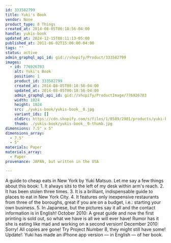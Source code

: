 ```yaml
---
id: 333582799
title: Yuki's Book
vendor: None
product_type: 8 Things
created_at: 2014-08-05T00:18:56-04:00
handle: yukis-book
updated_at: 2024-12-15T08:11:13-05:00
published_at: 2011-06-02T15:00:00-04:00
tags: ""
status: active
admin_graphql_api_id: gid://shopify/Product/333582799
images:
  - id: 776926783
    alt: Yuki's Book
    position: 1
    product_id: 333582799
    created_at: 2014-08-05T00:18:58-04:00
    updated_at: 2014-08-05T00:18:58-04:00
    admin_graphql_api_id: gid://shopify/ProductImage/776926783
    width: 1024
    height: 1024
    src: ./yukis-book/yukis-book__0.jpg
    variant_ids: []
    oldSrc: https://cdn.shopify.com/s/files/1/0589/2901/products/yuki-book.jpeg?v=1407212338
    thumb: ./yukis-book/yukis-book__0-thumb.jpg
dimensions: 7.5" x 5"
dimensions_array:
  - 7.5"
  - 5"
materials: Paper
materials_array:
  - Paper
provenance: JAPAN, but written in the USA

---
```


A guide to cheap eats in New York by Yuki Matsuo. Let me say a few things about this book: 1. It always sits to the left of my desk within arm's reach. 2. It has been stolen three times. 3. It is a brilliant, indispensable guide to places to eat in New York City. 4. It features only inexpensive restaurants from three of the boroughs, great if you are on a budget, i.e.: starting your own business. 5. In Japanese, but the pictures say it all and the contact information is in English! October 2010: A great guide and now the first printing is sold out, so what we have is all we will ever have! Rumor has it she is eating like mad and working on a second version! December 2010: Sorry! All copies are gone! Try Project Number 8, they might still have some! Update!: Yuki has made an iPhone app version — in English — of her book.